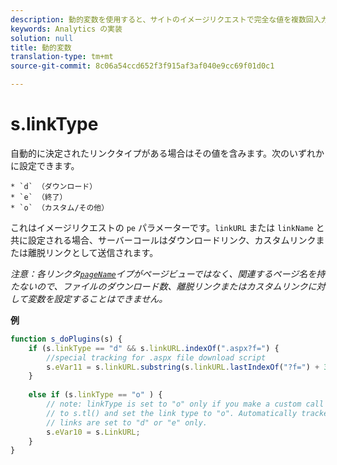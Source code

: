 ```yaml
---
description: 動的変数を使用すると、サイトのイメージリクエストで完全な値を複数回入力することなく、ある変数の値を別の変数にコピーできます。
keywords: Analytics の実装
solution: null
title: 動的変数
translation-type: tm+mt
source-git-commit: 8c06a54ccd652f3f915af3af040e9cc69f01d0c1

---
```



# s.linkType

自動的に決定されたリンクタイプがある場合はその値を含みます。次のいずれかに設定できます。

    * `d` （ダウンロード）
    * `e` （終了）
    * `o` （カスタム/その他）

これはイメージリクエストの `pe` パラメーターです。`linkURL` または `linkName` と共に設定される場合、サーバーコールはダウンロードリンク、カスタムリンクまたは離脱リンクとして送信されます。

*注意：各リンクタ[`pageName`](https://docs.adobe.com/content/help/en/analytics/implementation/testing-and-validation/optimize-implementation/page-naming-strategies.html)イプがページビューではなく、関連するページ名を持たないので、ファイルのダウンロード数、離脱リンクまたはカスタムリンクに対して変数を設定することはできません。*


**例**

```js
function s_doPlugins(s) { 
    if (s.linkType == "d" && s.linkURL.indexOf(".aspx?f=") { 
        //special tracking for .aspx file download script 
        s.eVar11 = s.linkURL.substring(s.linkURL.lastIndexOf("?f=") + 3, s.linkURL.length); 
    } 
  
    else if (s.linkType == "o" ) { 
        // note: linkType is set to "o" only if you make a custom call 
        // to s.tl() and set the link type to "o". Automatically tracked 
        // links are set to "d" or "e" only. 
        s.eVar10 = s.LinkURL; 
    } 
}
```
